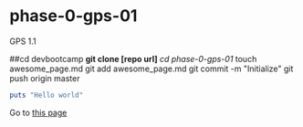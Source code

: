 # phase-0-gps-01
GPS 1.1

##cd devbootcamp
**git clone [repo url]**
*cd phase-0-gps-01*
touch awesome_page.md
git add awesome_page.md
git commit -m "Initialize"
git push origin master
```ruby
puts "Hello world"
```
Go to [this page](https://github.com/)

